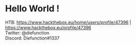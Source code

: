 # Hello World !

HTB: https://www.hackthebox.eu/home/users/profile/47396 | https://www.hackthebox.eu/profile/47396 <br />
Twitter: @diefunction <br />
Discord: Diefunction#1337
